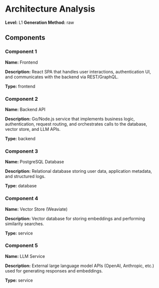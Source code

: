 # Architecture Analysis

**Level:** L1
**Generation Method:** raw

## Components

### Component 1

**Name:** Frontend

**Description:** React SPA that handles user interactions, authentication UI, and communicates with the backend via REST/GraphQL.

**Type:** frontend

### Component 2

**Name:** Backend API

**Description:** Go/Node.js service that implements business logic, authentication, request routing, and orchestrates calls to the database, vector store, and LLM APIs.

**Type:** backend

### Component 3

**Name:** PostgreSQL Database

**Description:** Relational database storing user data, application metadata, and structured logs.

**Type:** database

### Component 4

**Name:** Vector Store (Weaviate)

**Description:** Vector database for storing embeddings and performing similarity searches.

**Type:** service

### Component 5

**Name:** LLM Service

**Description:** External large language model APIs (OpenAI, Anthropic, etc.) used for generating responses and embeddings.

**Type:** service

